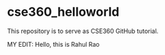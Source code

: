 # cse360_helloworld
This repository is to serve as CSE360 GitHub tutorial.

MY EDIT: Hello, this is Rahul Rao